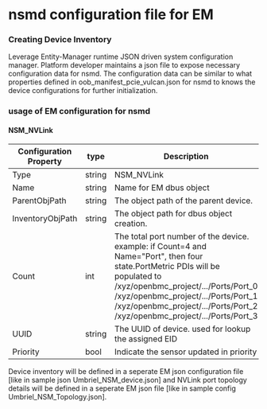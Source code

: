 # nsmd configuration file for EM

### Creating Device Inventory
Leverage Entity-Manager runtime JSON driven system configuration manager.
Platform developer maintains a json file to expose necessary configuration
data for nsmd. The configuration data can be similar to what properties
defined in oob_manifest_pcie_vulcan.json for nsmd to knows the device
configurations for further initialization.

### usage of EM configuration for nsmd

#### NSM_NVLink
| Configuration Property 	| type   	| Description                                          	                   |
|------------------------	|--------	|------------------------------------------------------------------------- |
| Type                   	| string 	| NSM_NVLink                                                               |
| Name                   	| string 	| Name for EM dbus object                                                  |
| ParentObjPath            	| string 	| The object path of the parent device.                                    |
| InventoryObjPath      	| string 	| The object path for dbus object creation.                                |
| Count                  	| int    	| The total port number of the device.<br>example: if Count=4 and Name="Port", then four state.PortMetric PDIs will be populated to<br>/xyz/openbmc_project/.../Ports/Port_0<br>/xyz/openbmc_project/.../Ports/Port_1<br>/xyz/openbmc_project/.../Ports/Port_2<br>/xyz/openbmc_project/.../Ports/Port_3 	|
| UUID                   	| string 	| The UUID of device. used for lookup the assigned EID                     |
| Priority                  | bool   	| Indicate the sensor updated in priority                	               |

Device inventory will be defined in a seperate EM json configuration file [like in sample json Umbriel_NSM_device.json] and NVLink port topology details will be defined in a seperate EM json file [like in sample config Umbriel_NSM_Topology.json].